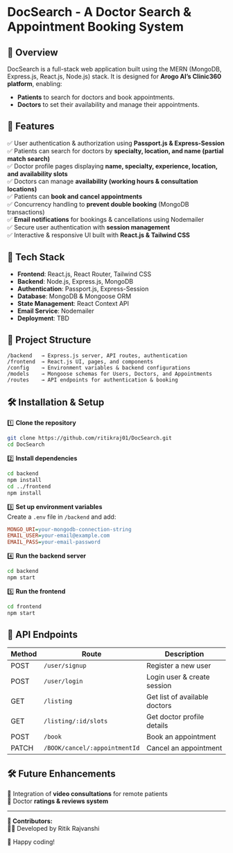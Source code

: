 # DocSearch - A Doctor Search & Appointment Booking System

## 🚀 Overview

DocSearch is a full-stack web application built using the MERN (MongoDB, Express.js, React.js, Node.js) stack. It is designed for **Arogo AI’s Clinic360 platform**, enabling:

- **Patients** to search for doctors and book appointments.
- **Doctors** to set their availability and manage their appointments.

## 🔑 Features

✅ User authentication & authorization using **Passport.js & Express-Session**  
✅ Patients can search for doctors by **specialty, location, and name (partial match search)**  
✅ Doctor profile pages displaying **name, specialty, experience, location, and availability slots**  
✅ Doctors can manage **availability (working hours & consultation locations)**  
✅ Patients can **book and cancel appointments**  
✅ Concurrency handling to **prevent double booking** (MongoDB transactions)  
✅ **Email notifications** for bookings & cancellations using Nodemailer  
✅ Secure user authentication with **session management**  
✅ Interactive & responsive UI built with **React.js & Tailwind CSS**

## 🏰 Tech Stack

- **Frontend**: React.js, React Router, Tailwind CSS
- **Backend**: Node.js, Express.js, MongoDB
- **Authentication**: Passport.js, Express-Session
- **Database**: MongoDB & Mongoose ORM
- **State Management**: React Context API
- **Email Service**: Nodemailer
- **Deployment**: TBD

## 📂 Project Structure

```
/backend   → Express.js server, API routes, authentication
/frontend  → React.js UI, pages, and components
/config    → Environment variables & backend configurations
/models    → Mongoose schemas for Users, Doctors, and Appointments
/routes    → API endpoints for authentication & booking
```

## 🛠️ Installation & Setup

1️⃣ **Clone the repository**

```sh
git clone https://github.com/ritikraj01/DocSearch.git
cd DocSearch
```

2️⃣ **Install dependencies**

```sh
cd backend
npm install
cd ../frontend
npm install
```

3️⃣ **Set up environment variables**  
Create a `.env` file in `/backend` and add:

```ini
MONGO_URI=your-mongodb-connection-string
EMAIL_USER=your-email@example.com
EMAIL_PASS=your-email-password
```

4️⃣ **Run the backend server**

```sh
cd backend
npm start
```

5️⃣ **Run the frontend**

```sh
cd frontend
npm start
```

## 📌 API Endpoints

| Method | Route                         | Description                   |
| ------ | ----------------------------- | ----------------------------- |
| POST   | `/user/signup`                | Register a new user           |
| POST   | `/user/login`                 | Login user & create session   |
| GET    | `/listing`                    | Get list of available doctors |
| GET    | `/listing/:id/slots`          | Get doctor profile details    |
| POST   | `/book`                       | Book an appointment           |
| PATCH  | `/BOOK/cancel/:appointmentId` | Cancel an appointment         |

## 🛠️ Future Enhancements

🔹 Integration of **video consultations** for remote patients  
🔹 Doctor **ratings & reviews system**

---

**💚 Contributors:**  
👨‍💻 Developed by Ritik Rajvanshi

🚀 Happy coding!
